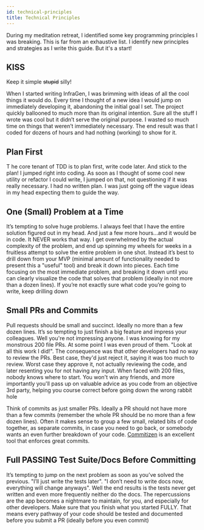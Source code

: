 ```yaml
---
id: technical-principles
title: Technical Principles
---
```


During my meditation retreat, I identified some key programming principles I was breaking. This is far from an exhaustive list. I identify new principles and strategies as I write this guide. But it's a start!

## KISS

Keep it simple <del>stupid</del> silly!

When I started writing InfraGen, I was brimming with ideas of all the cool things it would do. Every time I thought of a new idea I would jump on immediately developing it, abandoning the initial goal I set. The project quickly ballooned to much more than its original intention. Sure all the stuff I wrote was cool but it didn’t serve the original purpose. I wasted so much time on things that weren’t immediately necessary. The end result was that I coded for dozens of hours and had nothing (working) to show for it.

## Plan First

T he core tenant of TDD is to plan first, write code later. And stick to the plan! I jumped right into coding. As soon as I thought of some cool new utility or refactor I could write, I jumped on that, not questioning if it was really necessary. I had no written plan. I was just going off the vague ideas in my head expecting them to guide the way.

## One (Small) Problem at a Time

It’s tempting to solve huge problems. I always feel that I have the entire solution figured out in my head. And just a few more hours...and it would be in code. It NEVER works that way. I get overwhelmed by the actual complexity of the problem, and end up spinning my wheels for weeks in a fruitless attempt to solve the entire problem in one shot. Instead it’s best to drill down from your MVP (minimal amount of functionality needed to present this a "useful" tool) and break it down into pieces. Each time focusing on the most immediate problem, and breaking it down until you can clearly visualize the code that solves that problem (ideally in not more than a dozen lines). If you’re not exactly sure what code you’re going to write, keep drilling down

## Small PRs and Commits

Pull requests should be small and succinct. Ideally no more than a few dozen lines. It’s so tempting to just finish a big feature and impress your colleagues. Well you're not impressing anyone. I was knowing for my monstrous 200 file PRs. At some point I was even proud of them. "Look at all this work I did!". The consequence was that other developers had no way to review the PRs. Best case, they'd just reject it, saying it was too much to review. Worst case they approve it, not actually reviewing the code, and later resenting you for not having any input. When faced with 200 files, nobody knows where to start. You won't win any friends, and more importantly you'll pass up on valuable advice as you code from an objective 3rd party, helping you course correct before going down the wrong rabbit hole

Think of commits as just smaller PRs. Ideally a PR should not have more than a few commits (remember the whole PR should be no more than a few dozen lines). Often it makes sense to group a few small, related bits of code together, as separate commits, in case you need to go back, or somebody wants an even further breakdown of your code. [Commitizen](https://github.com/commitizen/cz-cli) is an excellent tool that enforces great commits.

## Full PASSING Test Suite/Docs Before Committing

It’s tempting to jump on the next problem as soon as you’ve solved the previous. "I’ll just write the tests later". "I don’t need to write docs now, everything will change anyways". Well the end results is the tests never get written and even more frequently neither do the docs. The repercussions are the app becomes a nightmare to maintain, for you, and especially for other developers. Make sure that you finish what you started FULLY. That means every pathway of your code should be tested and documented before you submit a PR (ideally before you even commit)
